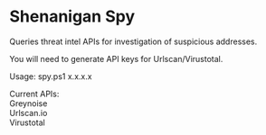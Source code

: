 # Shenanigan Spy
Queries threat intel APIs for investigation of suspicious addresses.

You will need to generate API keys for Urlscan/Virustotal.

Usage: spy.ps1 x.x.x.x

Current APIs:  
Greynoise  
Urlscan.io  
Virustotal  
